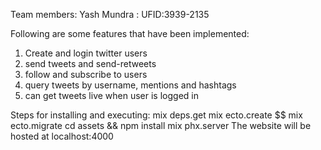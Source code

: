Team members:
Yash Mundra : UFID:3939-2135


Following are some features that have been implemented:
  1. Create and login twitter users
  2. send tweets and send-retweets
  3. follow and subscribe to users
  4. query tweets by username, mentions and hashtags
  5. can get tweets live when user is logged in 


Steps for installing and executing:
  mix deps.get
  mix ecto.create $$ mix ecto.migrate
  cd assets && npm install
  mix phx.server
  The website will be hosted at localhost:4000


